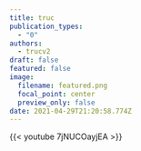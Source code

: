 ```yaml
---
title: truc
publication_types:
  - "0"
authors:
  - trucv2
draft: false
featured: false
image:
  filename: featured.png
  focal_point: center
  preview_only: false
date: 2021-04-29T21:20:58.774Z
---
```


{{< youtube 7jNUCOayjEA >}}
